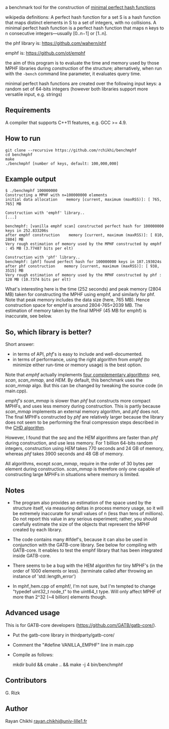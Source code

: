 a benchmark tool for the construction of [minimal perfect hash functions](https://en.wikipedia.org/wiki/Perfect_hash_function#Minimal_perfect_hash_function)

wikipedia definitions: A perfect hash function for a set S is a hash function that maps distinct elements in S to a set of integers, with no collisions. A minimal perfect hash function is a perfect hash function that maps n keys to n consecutive integers—usually [0..n−1] or [1..n].

the phf library is: https://github.com/wahern/phf

emphf is: https://github.com/ot/emphf

the aim of this program is to evaluate the time and memory used by
those MPHF libraries during _construction_ of the structure;
alternatively, when run with the ``-bench`` command line parameter, it evaluates
query time.

minimal perfect hash functions are created over the following input keys:
a random set of 64-bits integers
(however both libraries support more versatile input, e.g. strings)

Requirements
------------

A compiler that supports C++11 features, e.g. GCC >= 4.9.


How to run 
----------

    git clone --recursive https://github.com/rchikhi/benchmphf
    cd benchmphf
    make
    ./benchmphf [number of keys, default: 100,000,000]



Example output
--------------

    $ ./benchmphf 100000000
    Constructing a MPHF with n=100000000 elements
    initial data allocation    memory [current, maximum (maxRSS)]: [ 765,  765] MB
    
    Construction with 'emphf' library..
    [...]
    
    benchmphf: [vanilla emphf scan] constructed perfect hash for 100000000 keys in 252.833206s
    after emphf construction    memory [current, maximum (maxRSS)]: [ 810, 2804] MB 
    Very rough estimation of memory used by the MPHF constructed by emphf : 45 MB (3.77487 bits per elt)

    Construction with 'phf' library.. 
    benchmphf: [phf] found perfect hash for 100000000 keys in 107.193024s
    after phf construction    memory [current, maximum (maxRSS)]: [ 938, 3515] MB 
    Very rough estimation of memory used by the MPHF constructed by phf : 128 MB (10.7374 bits per elt)

What's interesting here is the time (252 seconds) and peak memory (2804 MB) taken
for constructing the MPHF using emphf, and similarly for phf. Note that peak memory
includes the data size (here, 765 MB). Hence construction space for emphf is around 2804-765=2039 MB.
The estimation of memory taken by the final MPHF (45 MB for emphf) is inaccurate, see below.



So, which library is better?
----------------------------

Short answer: 
- in terms of API, _phf_'s is easy to include and well-documented.
- in terms of performance, using the right algorithm from _emphf_ (to minimize either run-time or memory usage) is the best option.

Note that _emphf_ actually implements [four complementary algorithms](https://github.com/ot/emphf): _seq_, _scan_, _scan_mmap_, and _HEM_. By default, this benchmark uses the _scan\_mmap_ algo. But this can be changed by tweaking the source code (in main.cpp).

_emphf's scan\_mmap_ is slower than _phf_ but constructs more compact MPHFs, and uses less memory during construction. This is partly because _scan\_mmap_ implements an external memory algorithm, and _phf_ does not. The final MPHFs constructed by _phf_  are relatively larger because the library does not seem to be performing the final compression steps described in the [CHD algorithm](http://cmph.sourceforge.net/chd.html).

However, I found that the _seq_ and the _HEM_ algorithms are faster than _phf_ during construction, and use less memory. For 1 billion 64-bits random integers, construction using _HEM_ takes 770 seconds and 24 GB of memory, whereas  _phf_ takes 3900 seconds and 48 GB of memory.

All algorithms, except _scan\_mmap_, require in the order of 30 bytes per element during construction. _scan\_mmap_ is therefore only one capable of constructing large MPHFs in situations where memory is limited.

Notes
-----

- The program also provides an estimation of the space used by the structure itself,
via measuring deltas in process memory usage, so it will be extremely inaccurate 
for small values of n  (less than tens of millions). Do not report this value 
in any serious experiment; rather, you should carefully estimate the size of the 
objects that represent the MPHF created by each library.


- The code contains many #ifdef's, because it can also be used in conjunction with the GATB-core library.
 See below for compiling with GATB-core. It enables to test the emphf library that has been integrated inside GATB-core.

- There seems to be a bug with the HEM algorithm for tiny MPHF's (in the order of 1000 elements or less).
(terminate called after throwing an instance of 'std::length_error')

- In mphf_hem.cpp of emphf/, I'm not sure, but I'm tempted to change "typedef uint32_t node_t" to the uint64_t type.
Will only affect MPHF of more than 2^32 (~4 billion) elements though.



Advanced usage
--------------

This is for GATB-core developers (https://github.com/GATB/gatb-core/).

- Put the gatb-core library in thirdparty/gatb-core/
- Comment the "#define VANILLA_EMPHF" line in main.cpp
- Compile as follows:

    mkdir build && cmake .. && make -j 4 
    bin/benchmphf


Contributors
-----------

G. Rizk


Author
------

Rayan Chikhi
rayan.chikhi@univ-lille1.fr

